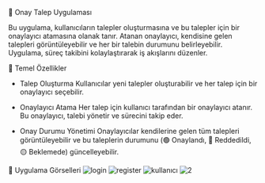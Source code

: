 🌟 Onay Talep Uygulaması

Bu uygulama, kullanıcıların talepler oluşturmasına ve bu talepler için bir onaylayıcı atamasına olanak tanır. Atanan onaylayıcı, kendisine gelen talepleri görüntüleyebilir ve her bir talebin durumunu belirleyebilir. Uygulama, süreç takibini kolaylaştırarak iş akışlarını düzenler.

🚀 Temel Özellikler
*   Talep Oluşturma
Kullanıcılar yeni talepler oluşturabilir ve her talep için bir onaylayıcı seçebilir.

*   Onaylayıcı Atama
Her talep için kullanıcı tarafından bir onaylayıcı atanır. Bu onaylayıcı, talebi yönetir ve sürecini takip eder.

*   Onay Durumu Yönetimi
Onaylayıcılar kendilerine gelen tüm talepleri görüntüleyebilir ve bu taleplerin durumunu (🟢 Onaylandı, 🔴 Reddedildi, 🟡 Beklemede) güncelleyebilir.

📸 Uygulama Görselleri
![login](https://github.com/user-attachments/assets/e4a58327-0736-4794-8f09-08c42646999c)
![register](https://github.com/user-attachments/assets/cbf377dc-1168-4547-adb7-9c7ad00a72cf)
![kullanıcı](https://github.com/user-attachments/assets/26723051-daf2-4155-8046-a962a74d744d)
![2](https://github.com/user-attachments/assets/2af799f1-6882-4314-b4be-78b5f63c5974)
